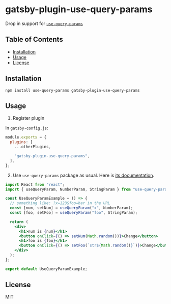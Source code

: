 # gatsby-plugin-use-query-params

Drop in support for [`use-query-params`](https://www.npmjs.com/package/use-query-params)

## Table of Contents

<!-- START doctoc generated TOC please keep comment here to allow auto update -->
<!-- DON'T EDIT THIS SECTION, INSTEAD RE-RUN doctoc TO UPDATE -->

- [Installation](#installation)
- [Usage](#usage)
- [License](#license)

<!-- END doctoc generated TOC please keep comment here to allow auto update -->

## Installation

```
npm install use-query-params gatsby-plugin-use-query-params
```

## Usage

1. Register plugin

In `gatsby-config.js`:

```js
module.exports = {
  plugins: [
    ...otherPlugins,

    "gatsby-plugin-use-query-params",
  ],
};
```

2. Use `use-query-params` package as usual. Here is [its documentation](https://github.com/pbeshai/use-query-params).

```jsx
import React from "react";
import { useQueryParam, NumberParam, StringParam } from "use-query-params";

const UseQueryParamExample = () => {
  // something like: ?x=123&foo=bar in the URL
  const [num, setNum] = useQueryParam("x", NumberParam);
  const [foo, setFoo] = useQueryParam("foo", StringParam);

  return (
    <div>
      <h1>num is {num}</h1>
      <button onClick={() => setNum(Math.random())}>Change</button>
      <h1>foo is {foo}</h1>
      <button onClick={() => setFoo(`str${Math.random()}`)}>Change</button>
    </div>
  );
};

export default UseQueryParamExample;
```

## License

MIT
